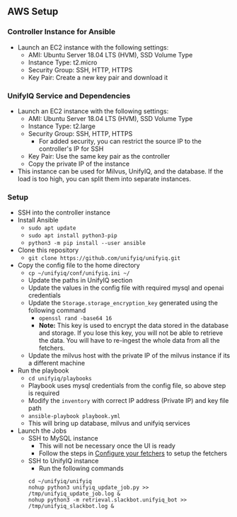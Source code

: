 ## AWS Setup

### Controller Instance for Ansible

- Launch an EC2 instance with the following settings:
    - AMI: Ubuntu Server 18.04 LTS (HVM), SSD Volume Type
    - Instance Type: t2.micro
    - Security Group: SSH, HTTP, HTTPS
    - Key Pair: Create a new key pair and download it

### UnifyIQ Service and Dependencies

- Launch an EC2 instance with the following settings:
    - AMI: Ubuntu Server 18.04 LTS (HVM), SSD Volume Type
    - Instance Type: t2.large
    - Security Group: SSH, HTTP, HTTPS
        - For added security, you can restrict the source IP to the controller's IP for SSH
    - Key Pair: Use the same key pair as the controller
    - Copy the private IP of the instance
- This instance can be used for Milvus, UnifyIQ, and the database. If the load is too high, you can split them into
  separate instances.

### Setup

- SSH into the controller instance
- Install Ansible
    - `sudo apt update`
    - `sudo apt install python3-pip`
    - `python3 -m pip install --user ansible`
- Clone this repository
    - `git clone https://github.com/unifyiq/unifyiq.git`
- Copy the config file to the home directory
    - `cp ~/unifyiq/conf/unifyiq.ini ~/`
    - Update the paths in UnifyIQ section
    - Update the values in the config file with required mysql and openai credentials
    - Update the `Storage.storage_encryption_key` generated using the following command
        - `openssl rand -base64 16`
        - **Note:** This key is used to encrypt the data stored in the database and storage. If you lose this key, you
          will not be able to retrieve the data. You will have to re-ingest the whole data from all the fetchers.
    - Update the milvus host with the private IP of the milvus instance if its a different machine
- Run the playbook
    - `cd unifyiq/playbooks`
    - Playbook uses mysql credentials from the config file, so above step is required
    - Modify the `inventory` with correct IP address (Private IP) and key file path
    - `ansible-playbook playbook.yml`
    - This will bring up database, milvus and unifyiq services
- Launch the Jobs
    - SSH to MySQL instance
        - This will not be necessary once the UI is ready
        - Follow the steps in [Configure your fetchers](/unifyiq/fetchers/README.md#configuring-the-fetcher) to setup
          the fetchers
    - SSH to UnifyIQ instance
        - Run the following commands
      ```commandline
      cd ~/unifyiq/unifyiq
      nohup python3 unifyiq_update_job.py >> /tmp/unifyiq_update_job.log &
      nohup python3 -m retrieval.slackbot.unifyiq_bot >> /tmp/unifyiq_slackbot.log &
      ```
  
  
